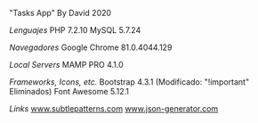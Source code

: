 "Tasks App" By David 2020

*Lenguajes*
PHP 7.2.10
MySQL 5.7.24

*Navegadores*
Google Chrome 81.0.4044.129

*Local Servers*
MAMP PRO 4.1.0

*Frameworks, Icons, etc.*
Bootstrap 4.3.1 (Modificado: "!important" Eliminados)
Font Awesome 5.12.1

*Links*
www.subtlepatterns.com
www.json-generator.com
